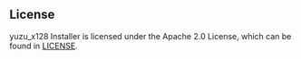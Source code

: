 License
-------

yuzu_x128 Installer is licensed under the Apache 2.0 License, which can be found in [LICENSE](LICENSE).
